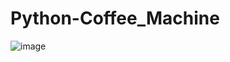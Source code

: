 # Python-Coffee_Machine
![image](https://user-images.githubusercontent.com/68321745/104558103-025e2080-568e-11eb-9c17-08aa95c78809.png)
